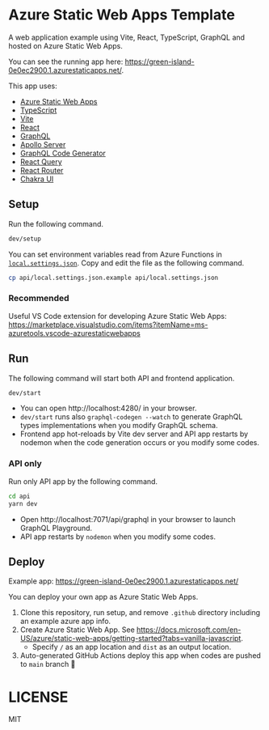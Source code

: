 # Azure Static Web Apps Template

A web application example using Vite, React, TypeScript, GraphQL and hosted on Azure Static Web Apps.

You can see the running app here: https://green-island-0e0ec2900.1.azurestaticapps.net/.

This app uses:

- [Azure Static Web Apps](https://azure.microsoft.com/en-us/services/app-service/static/)
- [TypeScript](https://www.typescriptlang.org/)
- [Vite](https://vitejs.dev/)
- [React](https://ja.reactjs.org/)
- [GraphQL](https://graphql.org/)
- [Apollo Server](https://www.apollographql.com/docs/apollo-server)
- [GraphQL Code Generator](https://www.graphql-code-generator.com/)
- [React Query](https://react-query.tanstack.com/)
- [React Router](https://reactrouter.com/)
- [Chakra UI](https://chakra-ui.com/)

## Setup

Run the following command.

```sh
dev/setup
```

You can set environment variables read from Azure Functions in [`local.settings.json`](https://docs.microsoft.com/en-US/azure/azure-functions/functions-develop-vs?tabs=in-process#local-settings). Copy and edit the file as the following command.

```sh
cp api/local.settings.json.example api/local.settings.json
```

### Recommended

Useful VS Code extension for developing Azure Static Web Apps: https://marketplace.visualstudio.com/items?itemName=ms-azuretools.vscode-azurestaticwebapps

## Run

The following command will start both API and frontend application.

```sh
dev/start
```

- You can open http://localhost:4280/ in your browser.
- `dev/start` runs also `graphql-codegen --watch` to generate GraphQL types implementations when you modify GraphQL schema.
- Frontend app hot-reloads by Vite dev server and API app restarts by nodemon when the code generation occurs or you modify some codes.

### API only

Run only API app by the following command.

```sh
cd api
yarn dev
```

- Open http://localhost:7071/api/graphql in your browser to launch GraphQL Playground.
- API app restarts by `nodemon` when you modify some codes.

## Deploy

Example app: https://green-island-0e0ec2900.1.azurestaticapps.net/

You can deploy your own app as Azure Static Web Apps.

1. Clone this repository, run setup, and remove `.github` directory including an example azure app info.
1. Create Azure Static Web App. See https://docs.microsoft.com/en-US/azure/static-web-apps/getting-started?tabs=vanilla-javascript.
    - Specify `/` as an app location and `dist` as an output location.
1. Auto-generated GitHub Actions deploy this app when codes are pushed to `main` branch 🚀

# LICENSE

MIT
